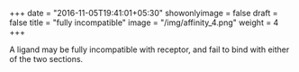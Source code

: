+++
date = "2016-11-05T19:41:01+05:30"
showonlyimage = false
draft = false
title = "fully incompatible"
image = "/img/affinity_4.png"
weight = 4
+++

A ligand may be fully incompatible with receptor, and fail to bind with either of the two sections. 

<audio src="/audio/a2002011001-e02-128k.mp3" autoplay> 
Sorry, your browser does not support the <audio> element. 
</audio>


<!--more-->

<audio controls>
	<source src="/audio/a2002011001-e02-128k.mp3" type="audio/mpeg">
	<source src="/audio/a2002011001-e02-128k.ogg" type="audio/ogg">
	Your browser does not support the audio tag.
</audio>

Here, Sid and Greta will again play the two prongs of the receptor, using the same two notes as before, and again playing in rhythmic unison. (Demonstrate perfect 5th again.) Nick, Chris, and John are again playing ligands, represented by the same notes as before. The difference is that, this time, one of the ligands with an incompatible, dissonant non-chord tone will attempt to bind with the receptor, and neither receptor part sounds harmonious with this rogue ligand. In this case, the ligand attempting to bind is John. (Demonstrate each receptor note with ligand one at a time, then all three together.) The other two ligands will continue to exist without interacting with the cell, and will not bind rhythmically to the receptor. DEMONSTRATE PART 1B 